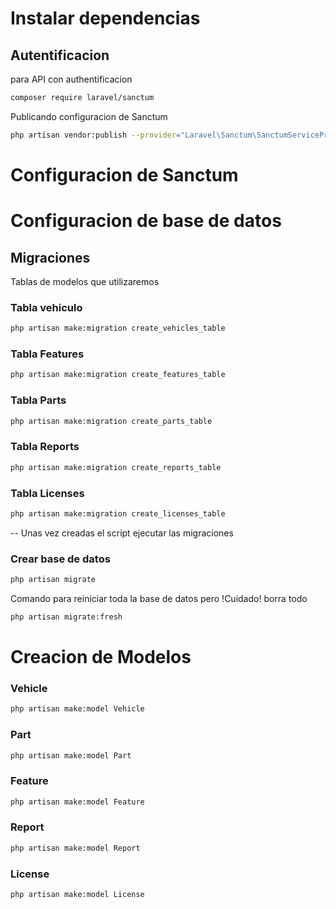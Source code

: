 
# Instalar dependencias
## Autentificacion
para API con authentificacion
```bash
composer require laravel/sanctum 
```
Publicando configuracion de Sanctum
```bash
php artisan vendor:publish --provider="Laravel\Sanctum\SanctumServiceProvider"
```

# Configuracion de Sanctum



# Configuracion de base de datos
## Migraciones
Tablas de modelos que utilizaremos

### Tabla vehiculo
```bash
php artisan make:migration create_vehicles_table
```
### Tabla Features
```bash
php artisan make:migration create_features_table
```
### Tabla Parts
```bash
php artisan make:migration create_parts_table
```
### Tabla Reports
```bash
php artisan make:migration create_reports_table
```
### Tabla Licenses
```bash
php artisan make:migration create_licenses_table
```

-- Unas vez creadas el script ejecutar las migraciones

### Crear base de datos
```bash
php artisan migrate 
```
Comando para reiniciar toda la base de datos pero !Cuidado! borra todo
```bash
php artisan migrate:fresh
``` 
# Creacion de Modelos
### Vehicle
```bash
php artisan make:model Vehicle
```
### Part
```bash
php artisan make:model Part
```
### Feature
```bash
php artisan make:model Feature
```
### Report
```bash
php artisan make:model Report
```
### License
```bash
php artisan make:model License
```